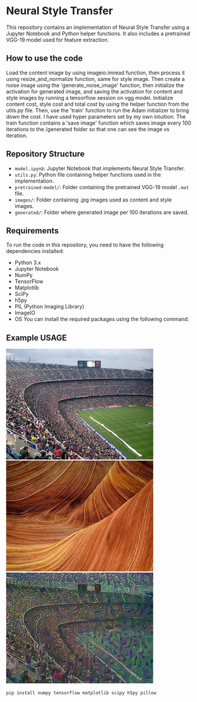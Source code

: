 # Neural Style Transfer

This repository contains an implementation of Neural Style Transfer using a Jupyter Notebook and Python helper functions. It also includes a pretrained VGG-19 model used for feature extraction.

## How to use the code
Load the content image by using imageio.imread function, then process it using resize_and_normalize function, same for style image. Then create a noise image using the 'generate_noise_image' function, then initialize the activation for generated image, and saving the activation for content and style images by running a tensorflow session on vgg model. Initialize content cost, style cost and total cost by using the helper function from the utils.py file. Then, use the 'train' function to run the Adam initializer to bring down the cost. I have used hyper parameters set by my own intuition. The train function contains a 'save image' function which saves image every 100 iterations to the /generated folder so that one can see the image vs iteration.
## Repository Structure

- `model.ipynb`: Jupyter Notebook that implements Neural Style Transfer.
- `utils.py`: Python file containing helper functions used in the implementation.
- `pretrained-model/`: Folder containing the pretrained VGG-19 model `.mat` file.
- `images/`: Folder containing .jpg images used as content and style images.
- `generated/`: Folder where generated image per 100 iterations are saved. 
## Requirements

To run the code in this repository, you need to have the following dependencies installed:

- Python 3.x
- Jupyter Notebook
- NumPy
- TensorFlow
- Matplotlib
- SciPy
- h5py
- PIL (Python Imaging Library)
- ImageIO
- OS
You can install the required packages using the following command:
## Example USAGE
![Content Image](images/camp-nou.jpg)
![Style Image](images/sandstone.jpg)
![Generated Image](generated/final_image.png)
```bash
pip install numpy tensorflow matplotlib scipy h5py pillow



